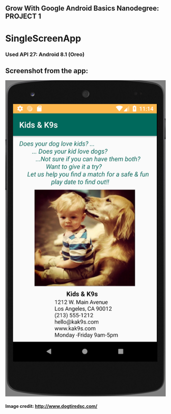 ## Grow With Google Android Basics Nanodegree: PROJECT 1
# SingleScreenApp
### Used API 27: Android 8.1 (Oreo)
## Screenshot from the app:
![alt text](https://github.com/susanas/SingleScreenApp/blob/master/Project%201%20ScrnShot%20SS.png)
#### Image credit: http://www.dogtiredsc.com/
